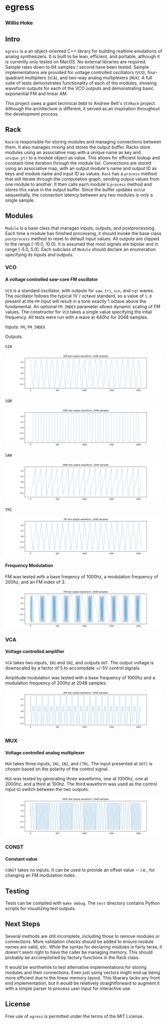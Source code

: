 # egress

### Willis Hoke

## Intro

`egress` is a an object-oriented C++ library for building realtime emulations of analog synthesizers. It is built to be lean, efficient, and portable, although it is currently only tested on MacOS. No external libraries are required. Sample rates down to 64 samples / second have been tested. Sample implementations are provided for voltage controlled oscillators (`VCO`), four-quadrant multipliers (`VCA`), and two-way analog multiplexers (`MUX`). A full suite of tests demonstrates functionality of each of the modules, showing waveform outputs for each of the VCO outputs and demonstrating basic exponential FM and linear AM.

This project owes a giant technical debt to Andrew Belt's `VCVRack` project. Although the architecture is different, it served as an inspiration throughout the development process.

## Rack

`Rack` is responsible for storing modules and managing connections between them. It also manages mixing and stores the output buffer. Racks store modules using an associative map with a unique name as key and `unique_ptr` to a module object as value. This allows for efficient lookup and constant-time iteration through the module list. Connections are stored using an associative map, with an output module's name and output ID as keys and module name and input ID as values. `Rack` has a `process` method that will iterate through the computation graph, sending output values from one module to another. It then calls each module's `process` method and stores this value in the output buffer. Since the buffer updates occur sequentially, the connection latency between any two modules is only a single sample. 

## Modules

`Module` is a base class that manages inputs, outputs, and postprocessing. Each time a module has finished processing, it should invoke the base class `postprocess` method to reset to default input values. All outputs are clipped to the range [-10.0, 10.0]. It is assumed that most signals are bipolar and in range [-5.0, 5.0]. Each subclass of `Module` should declare an enumeration specifying its inputs and outputs.

### VCO
#### A voltage controlled saw-core FM oscillator

`VCO` is a standard oscillator, with outputs for `saw`, `tri`, `sin`, and `sqr` waves. The oscillator follows the typical 1V / octave standard, so a value of `1.0` present at the `FM` input will result in a tone exactly 1 octave above the fundamental. An optional `FM_INDEX` parameter allows dynamic scaling of FM values. The constructor for `VCO` takes a single value specifying the intial frequency. All tests were run with a wave at 440hz for 2048 samples.

Inputs: `FM`, `FM_INDEX`

Outputs: 

`SIN`

![sine](./img/testsin.png)

`SQR`

![square](./img/testsqr.png)

`SAW`

![sawtooth](./img/testsaw.png)

`TRI`

![triangle](./img/testtri.png)

#### Frequency Modulation

FM was tested with a base freqency of 1000hz, a modulation frequency of 200hz, and an FM index of 3.

![fm](./img/testfm.png)


### VCA
#### Voltage controlled amplifier

`VCA` takes two inputs, `IN1` and `IN2`, and outputs `OUT`. The output voltage is downscaled by a factor of 5 to accomodate +/-5V control signals.

Amplitude modulation was tested with a base frequency of 1000hz and a modulation frequency of 200hz at 2048 samples.

![vca](./img/testam.png)


### MUX
#### Voltage controlled analog multiplexer

`MUX` takes three inputs, `IN1`, `IN2`, and `CTRL`. The input presented at `OUT1` is chosen based on the polarity of the control signal.

`MUX` was tested by generating three waveforms, one at 1000hz, one at 2000hz, and a third at 100hz. The third waveform was used as the control input to switch between the two outputs.

![MUX](./img/testmux.png)


### CONST
#### Constant value

`CONST` takes no inputs. It can be used to provide an offset value -- i.e., for changing an FM modulation index.

## Testing

Tests can be compiled with `make debug`. The `test` directory contains Python scripts for visualizing test outputs.

## Next Steps

Several methods are still incomplete, including those to remove modules or connections. More validation checks should be added to ensure module names are valid, etc. While the syntax for declaring modules is fairly terse, it doesn't seem right to have the caller be managing memory. This should probably be accomplished by factory functions in the Rack class.
 
It would be worthwhile to test alternative implementations for storing modules and their connections. Even just using vectors might end up being more efficient due to the linear memory layout. This libarary lacks any front end implementation, but it would be relatively straightforward to augment it with a simple parser to process user input for interactive use.

## License

Free use of `egress` is permitted under the terms of the MIT License.